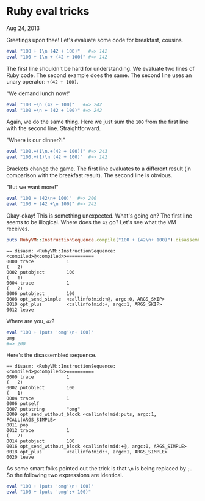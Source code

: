 Ruby eval tricks
================

<time datetime="2013-08-24">Aug 24, 2013</time>

Greetings upon thee! Let's evaluate some code for breakfast, cousins.

```ruby
eval "100 + 1\n (42 + 100)"   #=> 142
eval "100 + 1\n + (42 + 100)" #=> 142
```

The first line shouldn't be hard for understanding. We evaluate two lines of
Ruby code. The second example does the same. The second line uses an unary
operator: `+(42 + 100)`.

"We demand lunch now!"

```ruby
eval "100 +\n (42 + 100)"   #=> 242
eval "100 +\n + (42 + 100)" #=> 242
```

Again, we do the same thing. Here we just sum the `100` from the first line with
the second line. Straightforward.

"Where is our dinner?!"

```ruby
eval "100.+(1\n.+(42 + 100))" #=> 243
eval "100.+(1)\n (42 + 100)"  #=> 142
```

Brackets change the game. The first line evaluates to a different result (in
comparison with the breakfast result). The second line is obvious.

"But we want more!"

```ruby
eval "100 + (42\n+ 100)"  #=> 200
eval "100 + (42 +\n 100)" #=> 242
```

Okay-okay! This is something unexpected. What's going on? The first line seems
to be illogical. Where does the `42` go? Let's see what the VM receives.

```ruby
puts RubyVM::InstructionSequence.compile("100 + (42\n+ 100)").disassemble
```
```
== disasm: <RubyVM::InstructionSequence:<compiled>@<compiled>>==========
0000 trace            1                                               (   2)
0002 putobject        100                                             (   1)
0004 trace            1                                               (   2)
0006 putobject        100
0008 opt_send_simple  <callinfo!mid:+@, argc:0, ARGS_SKIP>
0010 opt_plus         <callinfo!mid:+, argc:1, ARGS_SKIP>
0012 leave
```

Where are you, `42`?

```ruby
eval "100 + (puts 'omg'\n+ 100)"
omg
#=> 200
```

Here's the disassembled sequence.

```
== disasm: <RubyVM::InstructionSequence:<compiled>@<compiled>>==========
0000 trace            1                                               (   2)
0002 putobject        100                                             (   1)
0004 trace            1
0006 putself
0007 putstring        "omg"
0009 opt_send_without_block <callinfo!mid:puts, argc:1, FCALL|ARGS_SIMPLE>
0011 pop
0012 trace            1                                               (   2)
0014 putobject        100
0016 opt_send_without_block <callinfo!mid:+@, argc:0, ARGS_SIMPLE>
0018 opt_plus         <callinfo!mid:+, argc:1, ARGS_SIMPLE>
0020 leave
```

As some smart folks pointed out the trick is that `\n` is being replaced by `;`.
So the following two expressions are identical.

```ruby
eval "100 + (puts 'omg'\n+ 100)"
eval "100 + (puts 'omg';+ 100)"
```
